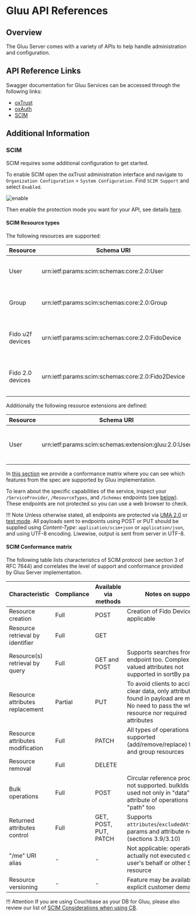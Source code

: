 # Gluu API References

## Overview

The Gluu Server comes with a variety of APIs to help handle administration and configuration. 

## API Reference Links

Swagger documentation for Gluu Services can be accessed through the following links:

- [oxTrust](https://gluu.org/swagger-ui/?operationsSorter=alpha&url=https://raw.githubusercontent.com/GluuFederation/oxTrust/master/api-server/src/main/resources/META-INF/openapi.yaml)
- [oxAuth](https://gluu.org/swagger-ui/?url=https://raw.githubusercontent.com/GluuFederation/oxAuth/master/docs/oxAuthSwagger.yaml#/)
- [SCIM](https://gluu.org/swagger-ui/?url=https://raw.githubusercontent.com/GluuFederation/scim/master/scim-server/src/main/resources/gluu-scim-swagger.yaml)

## Additional Information

### SCIM

SCIM requires some additional configuration to get started.

To enable SCIM open the oxTrust administration interface and navigate to `Organization Configuration` > `System Configuration`. Find `SCIM Support` and select `Enabled`.

![enable](../img/scim/enable.png)

Then enable the protection mode you want for your API, see details [here](../user-management/scim2.md#api-protection).

#### SCIM Resource types

The following resources are supported:

|Resource|Schema URI|Notes|
|-|-|-|
|User|urn:ietf:params:scim:schemas:core:2.0:User|See [section 4.1](https://tools.ietf.org/html/rfc7643#section-4.1) of RFC 7643|
|Group|urn:ietf:params:scim:schemas:core:2.0:Group|See [section 4.2](https://tools.ietf.org/html/rfc7643#section-4.2) of RFC 7643|
|Fido u2f devices|urn:ietf:params:scim:schemas:core:2.0:FidoDevice|Represents a [fido u2f credential](../user-management/scim2.md#additional-features-of-scim-service) enrolled by a user|
|Fido 2.0 devices|urn:ietf:params:scim:schemas:core:2.0:Fido2Device|Represents a [fido 2.0 credential](../user-management/scim2.md#additional-features-of-scim-service) enrolled by a user|

Additionally the following resource extensions are defined:

|Resource|Schema URI|Attributes|
|-|-|-|
|User|urn:ietf:params:scim:schemas:extension:gluu:2.0:User|Attributes can be assigned dynamically via oxTrust|

In [this section](#conformance-matrix) we provide a conformance matrix where you can see which features from the spec are supported by Gluu implementation. 

To learn about the specific capabilities of the service, inspect your `/ServiceProvider`, `/ResourceTypes`,  and `/Schemas` endpoints (see [below](#service-provider-configuration-endpoints)). These endpoints are not protected so you can use a web browser to check. 

!!! Note 
    Unless otherwise stated, all endpoints are protected via [UMA 2.0](../user-management/scim2.md#protection-using-uma) or [test mode](../user-management/scim2.md#protection-using-test-mode). All payloads sent to endpoints using POST or PUT should be supplied using *Content-Type:* `application/scim+json` or `application/json`, and using UTF-8 encoding. Liwewise, output is sent from server in UTF-8.
    
#### SCIM Conformance matrix

The following table lists characteristics of SCIM protocol (see section 3 of RFC 7644) and correlates the level of support and conformance provided by Gluu Server implementation.

|Characteristic|Compliance|Available via methods|Notes on support|
|--------|--------|---------------|-------|
|Resource creation|Full|POST|Creation of Fido Devices not applicable|
|Resource retrieval by identifier|Full|GET||
|Resource(s) retrieval by query|Full|GET and POST|Supports searches from root endpoint too. Complex multi-valued attributes not supported in sortBy param|
|Resource attributes replacement|Partial|PUT|To avoid clients to accidentally clear data, only attributes found in payload are modified. No need to pass the whole resource nor required attributes|
|Resource attributes modification|Full|PATCH|All types of operations supported (add/remove/replace) for user and group resources|
|Resource removal|Full|DELETE||
|Bulk operations|Full|POST|Circular reference processing not supported. bulkIds can be used not only in "data" attribute of operations but in "path" too|
|Returned attributes control|Full|GET, POST, PUT, PATCH|Supports `attributes`/`excludedAttributes` params and attribute notation (sections 3.9/3.10)|
|"/me" URI alias|-|-|Not applicable: operations actually not executed on a user's behalf or other SCIM resource|
|Resource versioning|-|-|Feature may be available upon explicit customer demand|

!!! Attention
    If you are using Couchbase as your DB for Gluu, please also review our list of [SCIM Considerations when using CB](https://gluu.org/docs/cb/#scim-considerations). 
